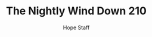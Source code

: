 ---
image: /assets/img/nwd/210_nwd_1corinthians_13_13_tlb.png
title: The Nightly Wind Down 210
categories:
  - The Nightly Wind Down
author: Hope Staff
notes: The Nightly Wind Down 210
embed: >-
  EMBED_GOES_HERE
transcript: >-
  SOME LINES OF TEXT START HERE
---
